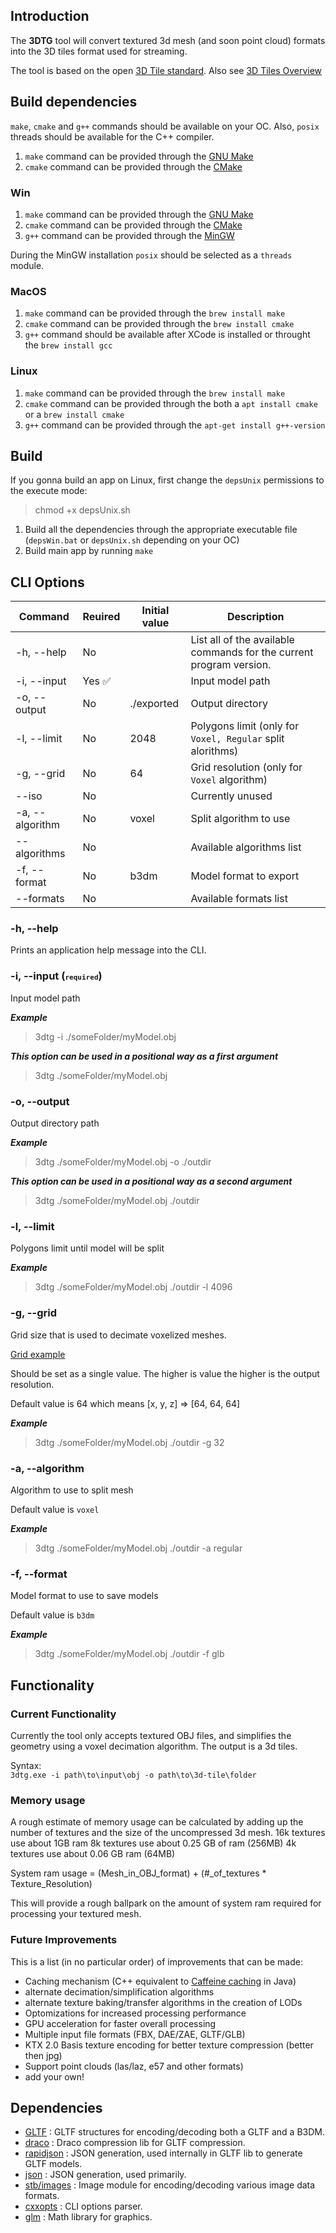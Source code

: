 ## Introduction
The **3DTG** tool will convert textured 3d mesh (and soon point cloud) formats into the 3D tiles format used for streaming.  

The tool is based on the open [3D Tile standard](https://github.com/CesiumGS/3d-tiles). Also see [3D Tiles Overview](https://github.com/CesiumGS/3d-tiles/blob/main/3d-tiles-overview.pdf) 

## Build dependencies

`make`, `cmake` and `g++` commands should be available on your OC.
Also, `posix` threads should be available for the C++ compiler.

 1. `make` command can be provided through the [GNU Make](https://www.gnu.org/software/make/)
 2. `cmake` command can be provided through the [CMake](https://cmake.org/)

### Win

 1. `make` command can be provided through the [GNU Make](https://www.gnu.org/software/make/)
 2. `cmake` command can be provided through the [CMake](https://cmake.org/)
 3. `g++` command can be provided through the [MinGW](https://www.mingw-w64.org/)

During the MinGW installation `posix` should be selected as a `threads` module.

### MacOS

 1. `make` command can be provided through the `brew install make`
 2. `cmake` command can be provided through the `brew install cmake`
 3. `g++` command should be available after XCode is installed or throught the `brew install gcc`

### Linux

 1. `make` command can be provided through the `brew install make`
 2. `cmake` command can be provided through the both a `apt install cmake` or a `brew install cmake`
 3. `g++` command can be provided through the `apt-get install g++-version`


## Build
 If you gonna build an app on Linux, first change the `depsUnix` permissions to the execute mode:
 > chmod +x depsUnix.sh

 1. Build all the dependencies through the appropriate executable file (`depsWin.bat` or `depsUnix.sh` depending on your OC)
 2. Build main app by running `make`


## CLI Options

| Command         | Reuired                | Initial value | Description                                                         |
|-----------------|------------------------|---------------|---------------------------------------------------------------------|
| -h, --help      | No                     |               | List all of the available commands for the current program version. |
| -i, --input     | Yes :white_check_mark: |               | Input model path                                                    |
| -o, --output    | No                     | ./exported    | Output directory                                                    |
| -l, --limit     | No                     | 2048          | Polygons limit (only for `Voxel, Regular` split alorithms)          |
| -g, --grid      | No                     | 64            | Grid resolution (only for `Voxel` algorithm)                        |
| --iso           | No                     |               | Currently unused                                                    |
| -a, --algorithm | No                     | voxel         | Split algorithm to use                                              |
| --algorithms    | No                     |               | Available algorithms list                                           |
| -f, --format    | No                     | b3dm          | Model format to export                                              |
| --formats       | No                     |               | Available formats list                                              |

### -h, --help
Prints an application help message into the CLI.

### -i, --input (<font size="2">`required`</font>)
Input model path


***Example***
 > 3dtg -i ./someFolder/myModel.obj

***This option can be used in a positional way as a first argument***
 > 3dtg ./someFolder/myModel.obj

### -o, --output
Output directory path

***Example***
 > 3dtg ./someFolder/myModel.obj -o ./outdir

***This option can be used in a positional way as a second argument***
 > 3dtg ./someFolder/myModel.obj ./outdir

### -l, --limit
Polygons limit until model will be split

***Example***
 > 3dtg ./someFolder/myModel.obj ./outdir -l 4096

### -g, --grid
Grid size that is used to decimate voxelized meshes.

[Grid example](https://www.researchgate.net/profile/Hong-Liu-22/publication/230731211/figure/fig2/AS:300343045967883@1448618770846/Construct-voxel-grid-on-3D-point-cloud.png)

Should be set as a single value.
The higher is value the higher is the output resolution.

Default value is 64 which means [x, y, z] => [64, 64, 64] 

***Example***
 > 3dtg ./someFolder/myModel.obj ./outdir -g 32

### -a, --algorithm
Algorithm to use to split mesh

Default value is `voxel`

***Example***
 > 3dtg ./someFolder/myModel.obj ./outdir -a regular

### -f, --format
Model format to use to save models

Default value is `b3dm`

***Example***
 > 3dtg ./someFolder/myModel.obj ./outdir -f glb


## Functionality
### Current Functionality 
Currently the tool only accepts textured OBJ files, and simplifies the geometry using a voxel decimation algorithm. 
The output is a 3d tiles.

Syntax:  
`3dtg.exe -i path\to\input\obj -o path\to\3d-tile\folder`

### Memory usage
A rough estimate of memory usage can be calculated by adding up the number of textures and the size of the uncompressed 3d mesh.
16k textures use about 1GB ram
8k textures use about 0.25 GB of ram (256MB)
4k textures use about 0.06 GB ram (64MB)

System ram usage = (Mesh_in_OBJ_format) + (#_of_textures * Texture_Resolution)

This will provide a rough ballpark on the amount of system ram required for processing your textured mesh.


### Future Improvements
This is a list (in no particular order) of improvements that can be made:

- Caching mechanism (C++ equivalent to [Caffeine caching](https://github.com/ben-manes/caffeine) in Java)
- alternate decimation/simplification algorithms
- alternate texture baking/transfer algorithms in the creation of LODs
- Optomizations for increased processing performance
- GPU acceleration for faster overall processing
- Multiple input file formats (FBX, DAE/ZAE, GLTF/GLB)
- KTX 2.0 Basis texture encoding for better texture compression (better then jpg)
- Support point clouds (las/laz, e57 and other formats)
- add your own!

## Dependencies

 * [GLTF](https://github.com/KhronosGroup/COLLADA2GLTF/tree/master/GLTF) : GLTF structures for encoding/decoding both a GLTF and a B3DM.
 * [draco](https://github.com/google/draco) : Draco compression lib for GLTF compression.
 * [rapidjson](https://github.com/Tencent/rapidjson) : JSON generation, used internally in GLTF lib to generate GLTF models.
 * [json](https://github.com/nlohmann/json) : JSON generation, used primarily.
 * [stb/images](https://github.com/nothings/stb) : Image module for encoding/decoding various image data formats.
 * [cxxopts](https://github.com/jarro2783/cxxopts) : CLI options parser.
 * [glm](https://github.com/g-truc/glm) : Math library for graphics.